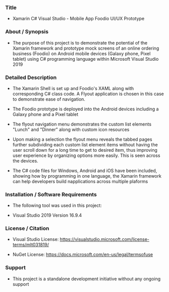 ### Title

* Xamarin C# Visual Studio - Mobile App Foodio UI/UX Prototype

### About / Synopsis

* The purpose of this project is to demonstrate the potential of the Xamarin framework and prototype mock screens of an online ordering business (Foodio) on Android mobile devices (Galaxy phone, Pixel tablet) using C# programming language within Microsoft Visual Studio 2019

### Detailed Description 

* The Xamarin Shell is set up and Foodio's XAML along with corresponding C# class code. A Flyout application is chosen in this case to demonstrate ease of navigation.


* The Foodio prototype is deployed into the Android devices including a Galaxy phone and a Pixel tablet


* The flyout navigation menu demonstrates the custom list elements "Lunch" and "Dinner" along with custom icon resources


* Upon making a selection the flyout menu reveals the tabbed pages further subdividing each custom list element items without having the user scroll down for a long time to get to desired item, thus improving user experience by organizing options more easily. This is seen across the devices.


* The C# code files for Windows, Android and iOS have been included, showing how by programming in one language, the Xamarin framework can help developers build napplications across multiple plaforms

### Installation / Software Requirements

* The following tool was used in this project:

* Visual Studio 2019 Version 16.9.4 


### License / Citation

* Visual Studio License: https://visualstudio.microsoft.com/license-terms/mlt031819/

* NuGet License: https://docs.microsoft.com/en-us/legal/termsofuse

### Support

* This project is a standalone development initiative without any ongoing support

